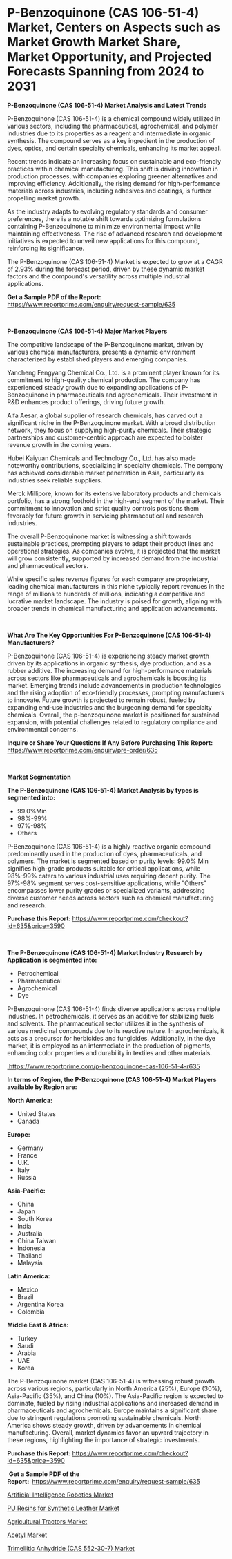 <p><h1>P-Benzoquinone (CAS 106-51-4) Market, Centers on Aspects such as Market Growth Market Share, Market Opportunity, and Projected Forecasts Spanning from 2024 to 2031</h1></p><p><strong>P-Benzoquinone (CAS 106-51-4) Market Analysis and Latest Trends</strong></p>
<p><p>P-Benzoquinone (CAS 106-51-4) is a chemical compound widely utilized in various sectors, including the pharmaceutical, agrochemical, and polymer industries due to its properties as a reagent and intermediate in organic synthesis. The compound serves as a key ingredient in the production of dyes, optics, and certain specialty chemicals, enhancing its market appeal.</p><p>Recent trends indicate an increasing focus on sustainable and eco-friendly practices within chemical manufacturing. This shift is driving innovation in production processes, with companies exploring greener alternatives and improving efficiency. Additionally, the rising demand for high-performance materials across industries, including adhesives and coatings, is further propelling market growth.</p><p>As the industry adapts to evolving regulatory standards and consumer preferences, there is a notable shift towards optimizing formulations containing P-Benzoquinone to minimize environmental impact while maintaining effectiveness. The rise of advanced research and development initiatives is expected to unveil new applications for this compound, reinforcing its significance.</p><p>The P-Benzoquinone (CAS 106-51-4) Market is expected to grow at a CAGR of 2.93% during the forecast period, driven by these dynamic market factors and the compound's versatility across multiple industrial applications.</p></p>
<p><strong>Get a Sample PDF of the Report:&nbsp;</strong> <a href="https://www.reportprime.com/enquiry/request-sample/635?utm_campaign=1113&utm_medium=2&utm_source=Github&utm_content=ia&utm_term=24122024&utm_id=p-benzoquinone-cas-106-51-4">https://www.reportprime.com/enquiry/request-sample/635</a></p>
<p>&nbsp;</p>
<p><strong>P-Benzoquinone (CAS 106-51-4) Major Market Players</strong></p>
<p><p>The competitive landscape of the P-Benzoquinone market, driven by various chemical manufacturers, presents a dynamic environment characterized by established players and emerging companies. </p><p>Yancheng Fengyang Chemical Co., Ltd. is a prominent player known for its commitment to high-quality chemical production. The company has experienced steady growth due to expanding applications of P-Benzoquinone in pharmaceuticals and agrochemicals. Their investment in R&D enhances product offerings, driving future growth.</p><p>Alfa Aesar, a global supplier of research chemicals, has carved out a significant niche in the P-Benzoquinone market. With a broad distribution network, they focus on supplying high-purity chemicals. Their strategic partnerships and customer-centric approach are expected to bolster revenue growth in the coming years.</p><p>Hubei Kaiyuan Chemicals and Technology Co., Ltd. has also made noteworthy contributions, specializing in specialty chemicals. The company has achieved considerable market penetration in Asia, particularly as industries seek reliable suppliers. </p><p>Merck Millipore, known for its extensive laboratory products and chemicals portfolio, has a strong foothold in the high-end segment of the market. Their commitment to innovation and strict quality controls positions them favorably for future growth in servicing pharmaceutical and research industries.</p><p>The overall P-Benzoquinone market is witnessing a shift towards sustainable practices, prompting players to adapt their product lines and operational strategies. As companies evolve, it is projected that the market will grow consistently, supported by increased demand from the industrial and pharmaceutical sectors.</p><p>While specific sales revenue figures for each company are proprietary, leading chemical manufacturers in this niche typically report revenues in the range of millions to hundreds of millions, indicating a competitive and lucrative market landscape. The industry is poised for growth, aligning with broader trends in chemical manufacturing and application advancements.</p></p>
<p>&nbsp;</p>
<p><strong>What Are The Key Opportunities For P-Benzoquinone (CAS 106-51-4) Manufacturers?</strong></p>
<p><p>P-Benzoquinone (CAS 106-51-4) is experiencing steady market growth driven by its applications in organic synthesis, dye production, and as a rubber additive. The increasing demand for high-performance materials across sectors like pharmaceuticals and agrochemicals is boosting its market. Emerging trends include advancements in production technologies and the rising adoption of eco-friendly processes, prompting manufacturers to innovate. Future growth is projected to remain robust, fueled by expanding end-use industries and the burgeoning demand for specialty chemicals. Overall, the p-benzoquinone market is positioned for sustained expansion, with potential challenges related to regulatory compliance and environmental concerns.</p></p>
<p><strong>Inquire or Share Your Questions If Any Before Purchasing This Report:</strong> <a href="https://www.reportprime.com/enquiry/pre-order/635?utm_campaign=1113&utm_medium=2&utm_source=Github&utm_content=ia&utm_term=24122024&utm_id=p-benzoquinone-cas-106-51-4">https://www.reportprime.com/enquiry/pre-order/635</a></p>
<p>&nbsp;</p>
<p><strong>Market Segmentation</strong></p>
<p><strong>The P-Benzoquinone (CAS 106-51-4) Market Analysis by types is segmented into:</strong></p>
<p><ul><li>99.0%Min</li><li>98%-99%</li><li>97%-98%</li><li>Others</li></ul></p>
<p><p>P-Benzoquinone (CAS 106-51-4) is a highly reactive organic compound predominantly used in the production of dyes, pharmaceuticals, and polymers. The market is segmented based on purity levels: 99.0% Min signifies high-grade products suitable for critical applications, while 98%-99% caters to various industrial uses requiring decent purity. The 97%-98% segment serves cost-sensitive applications, while "Others" encompasses lower purity grades or specialized variants, addressing diverse customer needs across sectors such as chemical manufacturing and research.</p></p>
<p><strong>Purchase this Report:&nbsp;</strong><a href="https://www.reportprime.com/checkout?id=635&price=3590&utm_campaign=1113&utm_medium=2&utm_source=Github&utm_content=ia&utm_term=24122024&utm_id=p-benzoquinone-cas-106-51-4">https://www.reportprime.com/checkout?id=635&price=3590</a></p>
<p>&nbsp;</p>
<p><strong>The P-Benzoquinone (CAS 106-51-4) Market Industry Research by Application is segmented into:</strong></p>
<p><ul><li>Petrochemical</li><li>Pharmaceutical</li><li>Agrochemical</li><li>Dye</li></ul></p>
<p><p>P-Benzoquinone (CAS 106-51-4) finds diverse applications across multiple industries. In petrochemicals, it serves as an additive for stabilizing fuels and solvents. The pharmaceutical sector utilizes it in the synthesis of various medicinal compounds due to its reactive nature. In agrochemicals, it acts as a precursor for herbicides and fungicides. Additionally, in the dye market, it is employed as an intermediate in the production of pigments, enhancing color properties and durability in textiles and other materials.</p></p>
<p><a href="https://www.reportprime.com/p-benzoquinone-cas-106-51-4-r635?utm_campaign=1113&utm_medium=2&utm_source=Github&utm_content=ia&utm_term=24122024&utm_id=p-benzoquinone-cas-106-51-4">&nbsp;https://www.reportprime.com/p-benzoquinone-cas-106-51-4-r635</a></p>
<p><strong>In terms of Region, the P-Benzoquinone (CAS 106-51-4) Market Players available by Region are:</strong></p>
<p>
    <p> <strong> North America: </strong>
        <ul>
            <li>United States</li>
            <li>Canada</li>
        </ul>
        </p> 
    <p> <strong> Europe: </strong>
        <ul>
            <li>Germany</li>
            <li>France</li>
            <li>U.K.</li>
            <li>Italy</li>
            <li>Russia</li>
        </ul>
        </p> 
    <p> <strong> Asia-Pacific: </strong>
        <ul>
            <li>China</li>
            <li>Japan</li>
            <li>South Korea</li>
            <li>India</li>
            <li>Australia</li>
            <li>China Taiwan</li>
            <li>Indonesia</li>
            <li>Thailand</li>
            <li>Malaysia</li>
        </ul>
        </p> 
    <p> <strong> Latin America: </strong>
        <ul>
            <li>Mexico</li>
            <li>Brazil</li>
            <li>Argentina Korea</li>
            <li>Colombia</li>
        </ul>
        </p> 
    <p> <strong> Middle East & Africa: </strong>
        <ul>
            <li>Turkey</li>
            <li>Saudi</li>
            <li>Arabia</li>
            <li>UAE</li>
            <li>Korea</li>
        </ul>
    </p>
    </p>
<p><p>The P-Benzoquinone market (CAS 106-51-4) is witnessing robust growth across various regions, particularly in North America (25%), Europe (30%), Asia-Pacific (35%), and China (10%). The Asia-Pacific region is expected to dominate, fueled by rising industrial applications and increased demand in pharmaceuticals and agrochemicals. Europe maintains a significant share due to stringent regulations promoting sustainable chemicals. North America shows steady growth, driven by advancements in chemical manufacturing. Overall, market dynamics favor an upward trajectory in these regions, highlighting the importance of strategic investments.</p></p>
<p><strong>Purchase this Report: </strong><a href="https://www.reportprime.com/checkout?id=635&price=3590&utm_campaign=1113&utm_medium=2&utm_source=Github&utm_content=ia&utm_term=24122024&utm_id=p-benzoquinone-cas-106-51-4">https://www.reportprime.com/checkout?id=635&price=3590</a></p>
<p>&nbsp;<strong>Get a Sample PDF of the Report:&nbsp;&nbsp;</strong><a href="https://www.reportprime.com/enquiry/request-sample/635?utm_campaign=1113&utm_medium=2&utm_source=Github&utm_content=ia&utm_term=24122024&utm_id=p-benzoquinone-cas-106-51-4">https://www.reportprime.com/enquiry/request-sample/635</a></p>
<p><strong></strong></p>
<p><p><a href="https://www.linkedin.com/pulse/artificial-intelligence-robotics-market-size-types-share-sggye?utm_campaign=1113&utm_medium=2&utm_source=Github&utm_content=ia&utm_term=24122024&utm_id=p-benzoquinone-cas-106-51-4">Artificial Intelligence Robotics Market</a></p><p><a href="https://github.com/triattwood9919/Market-Research-Report-List-1/blob/main/pu-resins-for-synthetic-leather-market.md?utm_campaign=1113&utm_medium=2&utm_source=Github&utm_content=ia&utm_term=24122024&utm_id=p-benzoquinone-cas-106-51-4">PU Resins for Synthetic Leather Market</a></p><p><a href="https://www.linkedin.com/pulse/research-examination-onthe-agricultural-tractors-marketsize-jr1re?utm_campaign=1113&utm_medium=2&utm_source=Github&utm_content=ia&utm_term=24122024&utm_id=p-benzoquinone-cas-106-51-4">Agricultural Tractors Market</a></p><p><a href="https://www.linkedin.com/pulse/rev-athenaur-okk4f?utm_campaign=1113&utm_medium=2&utm_source=Github&utm_content=ia&utm_term=24122024&utm_id=p-benzoquinone-cas-106-51-4">Acetyl Market</a></p><p><a href="https://github.com/stillsfloria19981/Market-Research-Report-List-1/blob/main/trimellitic-anhydride-cas-552-30-7-market.md?utm_campaign=1113&utm_medium=2&utm_source=Github&utm_content=ia&utm_term=24122024&utm_id=p-benzoquinone-cas-106-51-4">Trimellitic Anhydride (CAS 552-30-7) Market</a></p></p>